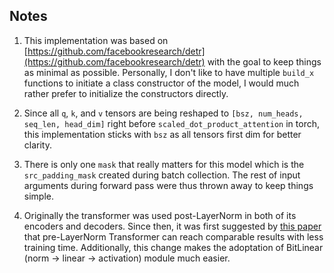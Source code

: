 ## Notes
1. This implementation was based on [https://github.com/facebookresearch/detr](https://github.com/facebookresearch/detr) with the goal to keep things 
as minimal as possible. Personally, I don't like to have multiple `build_x` functions to initiate a class constructor of the model, I would much 
rather prefer to initialize the constructors directly.

2. Since all `q`, `k`, and `v` tensors are being reshaped to `[bsz, num_heads, seq_len, head_dim]` right before `scaled_dot_product_attention` in 
torch, this implementation sticks with `bsz` as all tensors first dim for better clarity.

3. There is only one `mask` that really matters for this model which is the `src_padding_mask` created during batch collection. The rest of input 
arguments during forward pass were thus thrown away to keep things simple.

4. Originally the transformer was used post-LayerNorm in both of its encoders and decoders. Since then, it was first suggested by 
[this paper](https://arxiv.org/pdf/2002.04745v1.pdf) that pre-LayerNorm Transformer can reach comparable results with less training time. 
Additionally, this change makes the adoptation of BitLinear (norm -> linear -> activation) module much easier.